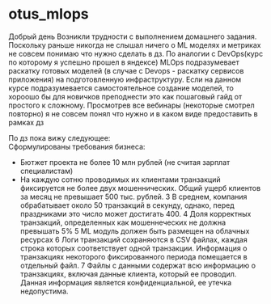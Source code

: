 # otus_mlops

Добрый день
Возникли трудности с выполнением домашнего задания.
Поскольку раньше никогда не слышал ничего о ML моделях и метриках не совсем понимаю что нужно сделать в дз.
По аналогии с DevOps(курс по которому я успешно прошел в яндексе) MLOps подразумевает раскатку готовых моделей (в случае c Devops - раскатку сервисов приложения) на подготовленную инфраструктуру.
Если на данном курсе подразумевается самостоятельное создание моделей, то хороошо бы для новичков преподнести это как пошаговый гайд от простого к сложному.
Просмотрев все вебинары (некоторые смотрел повторно) я не совсем понял что нужно и в каком виде предоставить в рамках дз

По дз пока вижу следующее:  
Сформулированы требования бизнеса:  
- Бютжет проекта не более 10 млн рублей (не считая зарплат специалистам)
- На каждую сотню проводимых их клиентами транзакций фиксируется не более двух мошеннических.
Общий ущерб клиентов за месяц не превышает 500 тыс. рублей.
3 В среднем, компания обрабатывает около 50 транзакций в секунду, однако, перед праздниками это число может достигать 400.
4 Доля корректных транзакций, определенных как мошеннеческих не должна превышать 5%
5 ML модуль должен быть размещен на облачных ресурсах
6 Логи транзакций сохраняются в CSV файлах, каждая строка которых соответствует одной транзакции. 
Информация о транзакциях некоторого фиксированного периода помещается в отдельный файл.
7 Файлы с данными содержат всю информацию о транзакциях, включая данные клиента, который ее проводил. Данная информация является конфиденциальной, ее утечка недопустима.
